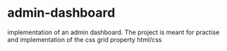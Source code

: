 # admin-dashboard
implementation of an admin dashboard. 
The project is meant for practise and implementation of the css grid property
html/css
